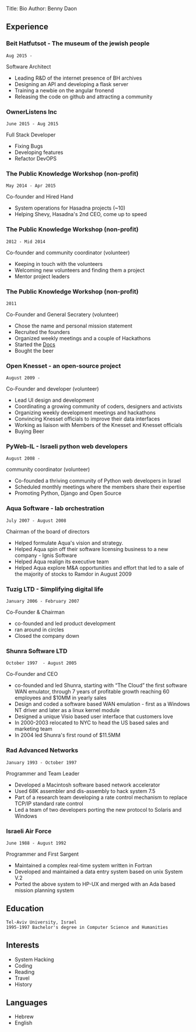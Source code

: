 ﻿Title: Bio
Author: Benny Daon

## Experience

### Beit Hatfutsot - The museum of the jewish people
    Aug 2015 -

Software Architect

- Leading R&D of the internet presence of BH archives
- Designing an API and developing a flask server
- Training a newbie on the angular fronend
- Releasing the code on github and attracting a community

### OwnerListens Inc
    June 2015 - Aug 2015

Full Stack Developer

- Fixing Bugs
- Developing features
- Refactor DevOPS

### The Public Knowledge Workshop (non-profit)
    May 2014 - Apr 2015

Co-founder and Hired Hand

- System operations for Hasadna projects (~10)
- Helping Shevy, Hasadna's 2nd CEO, come up to speed

### The Public Knowledge Workshop (non-profit)
    2012 - Mid 2014

Co-founder and community coordinator (volunteer)

- Keeping in touch with the volunteers
- Welcoming new volunteers and finding them a project
- Mentor project leaders

### The Public Knowledge Workshop (non-profit)
    2011

Co-Founder and General Secratery (volunteer)

- Chose the name and personal mission statement
- Recruited the founders
- Organized weekly meetings and a couple of Hackathons
- Started the
[Docs](https://drive.google.com/open?id=0B1rAe9zy7m-PNTA0MDEzYjItMjQ4Mi00NjkwLWExNzctYzZhM2MzODMyZjUy)
- Bought the beer


### Open Knesset - an open-source project
    August 2009 -

Co-Founder and developer (volunteer)
- Lead UI design and development
- Coordinating a growing community of coders, designers and activists
- Organizing weekly development meetings and hackathons
- Convincing Knesset officials to improve their data interfaces
- Working as liaison with Members of the Knesset and Knesset officials
- Buying Beer

### PyWeb-IL - Israeli python web developers
    August 2008 -

community coordinator (volunteer)  
- Co-founded a thriving community of Python web developers in Israel
- Scheduled monthly meetings where the members share their expertise 
- Promoting Python, Django and Open Source 

### Aqua Software - lab orchestration
    July 2007 - August 2008

Chairman of the board of directors

- Helped formulate Aqua's vision and strategy.
- Helped Aqua spin off their software licensing business to a new company - Ignis Software
- Helped Aqua realign its executive team
- Helped Aqua explore M&A opportunities and effort that led to a sale of the majority of stocks to Ramdor in August 2009

### Tuzig LTD - Simplifying digital life
    January 2006 - February 2007

Co-Founder & Chairman

- co-founded and led product development
- ran around in circles
- Closed the company down

### Shunra Software LTD
    October 1997  - August 2005

Co-Founder and CEO

- co-founded and led Shunra, starting with “The Cloud” the first software WAN emulator,  through 7 years of profitable growth reaching 60 employees and $10MM in yearly sales
- Design and coded a software based WAN emulation - first as a Windows NT driver and later as a linux kernel module
- Designed a unique Visio based user interface that customers love 
- In 2000-2003 relocated to NYC to head the US based sales and marketing team
- In 2004 led Shunra's first round of $11.5MM

### Rad Advanced Networks
    January 1993 - October 1997

Programmer and Team Leader

- Developed a Macintosh software based network accelerator
- Used 68K assembler and dis-assembly to hack system 7.5
- Part of a research team developing a rate control mechanism to replace TCP/IP standard rate control
- Led a team of two developers porting the new protocol to Solaris and Windows

### Israeli Air Force
    June 1988 - August 1992

Programmer and First Sargent

- Maintained a complex real-time system written in Fortran
- Developed and maintained a data entry system based on unix System V.2
- Ported the above system to HP-UX and merged with an Ada based mission planning system

## Education
    Tel-Aviv University, Israel
    1995-1997 Bachelor's degree in Computer Science and Humanities


## Interests
- ּSystem Hacking
- Coding
- Reading
- Travel
- History

## Languages
- Hebrew
- English
